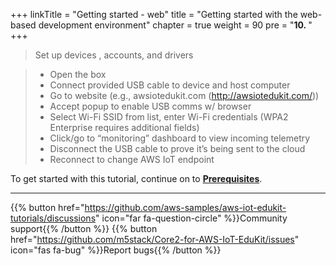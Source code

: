 +++
linkTitle = "Getting started - web" 
title = "Getting started with the web-based development environment"
chapter = true
weight = 90
pre = "<b>10. </b>"
+++

>  Set up devices , accounts, and drivers 


> * Open the box
> * Connect provided USB cable to device and host computer
> * Go to website (e.g., awsiotedukit.com (http://awsiotedukit.com/))
> * Accept popup to enable USB comms w/ browser
> * Select Wi-Fi SSID from list, enter Wi-Fi credentials (WPA2 Enterprise requires additional fields)
> * Click/go to “monitoring” dashboard to view incoming telemetry
> * Disconnect the USB cable to prove it’s being sent to the cloud
> * Reconnect to change AWS IoT endpoint











To get started with this tutorial, continue on to [**Prerequisites**](/en/getting-started-web/prerequisites.html).

---
{{% button href="https://github.com/aws-samples/aws-iot-edukit-tutorials/discussions" icon="far fa-question-circle" %}}Community support{{% /button %}} {{% button href="https://github.com/m5stack/Core2-for-AWS-IoT-EduKit/issues" icon="fas fa-bug" %}}Report bugs{{% /button %}}